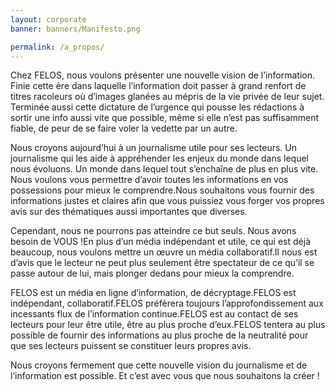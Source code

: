```yaml
---
layout: corporate
banner: banners/Manifesto.png

permalink: /a_propos/
---
```


Chez FELOS, nous voulons présenter une nouvelle vision de l’information. Finie cette ère dans laquelle l’information doit passer à grand renfort de titres racoleurs où d’images glanées au mépris de la vie privée de leur sujet. Terminée aussi cette dictature de l’urgence qui pousse les rédactions à sortir une info aussi vite que possible, même si elle n’est pas suffisamment fiable, de peur de se faire voler la vedette par un autre.

Nous croyons aujourd’hui à un journalisme utile pour ses lecteurs. Un journalisme qui les aide à appréhender les enjeux du monde dans lequel nous évoluons. Un monde dans lequel tout s’enchaîne de plus en plus vite. Nous voulons vous permettre d’avoir toutes les informations en vos possessions pour mieux le comprendre.Nous souhaitons vous fournir des informations justes et claires afin que vous puissiez vous forger vos propres avis sur des thématiques aussi importantes que diverses.

Cependant, nous ne pourrons pas atteindre ce but seuls. Nous avons besoin de VOUS !En plus d’un média indépendant et utile, ce qui est déjà beaucoup, nous voulons mettre un œuvre un média collaboratif.Il nous est d’avis que le lecteur ne peut plus seulement être spectateur de ce qu’il se passe autour de lui, mais plonger dedans pour mieux la comprendre.

FELOS est un média en ligne d’information, de décryptage.FELOS est indépendant, collaboratif.FELOS préfèrera toujours l’approfondissement aux incessants flux de l’information continue.FELOS est au contact de ses lecteurs pour leur être utile, être au plus proche d’eux.FELOS tentera au plus possible de fournir des informations au plus proche de la neutralité pour que ses lecteurs puissent se constituer leurs propres avis.

Nous croyons fermement que cette nouvelle vision du journalisme et de l’information est possible. Et c’est avec vous que nous souhaitons la créer !